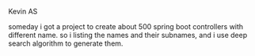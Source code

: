 Kevin AS

someday i got a project to create about 500 spring boot controllers with different name.
so i listing the names and their subnames, and i use deep search algorithm to generate them.
